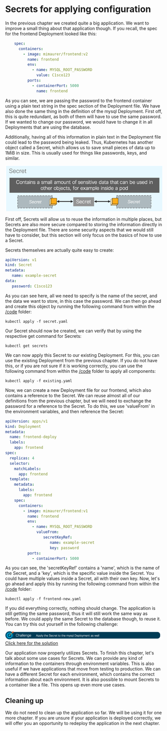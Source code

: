 # Secrets for applying configuration

In the previous chapter we created quite a big application. We want to improve a small thing about that application though. If you recall, the spec for the frontend Deployment looked like this:

```yaml
    spec:
      containers:
        - image: mimaurer/frontend:v2
          name: frontend
          env:
            - name: MYSQL_ROOT_PASSWORD
              value: C1sco123
          ports:
            - containerPort: 5000
              name: frontend
```

As you can see, we are passing the password to the frontend container using a plain text string in the spec section of the Deployment file. We have also done the same thing in the definition of the mysql Deployment. First off, this is quite redundant, as both of them will have to use the same password. If we wanted to change our password, we would have to change it in all Deployments that are using the database.

Additionally, having all of this information in plain text in the Deployment file could lead to the password being leaked. Thus, Kubernetes has another object called a Secret, which allows us to save small pieces of data up to 1MiB in size. This is usually used for things like passwords, keys, and similar.

![Secrets](img/secrets.png?raw=true "Secrets")

First off, Secrets will allow us to reuse the information in multiple places, but Secrets are also more secure compared to storing the information directly in the Deployment file. There are some security aspects that we would still have to consider, but this section will only focus on the basics of how to use a Secret.

Secrets themselves are actually quite easy to create:

```yaml
apiVersion: v1
kind: Secret
metadata:
   name: example-secret
data:
   password: C1sco123
```

As you can see here, all we need to specify is the name of the secret, and the data we want to store, in this case the password. We can then go ahead and create this object by running the following command from within the [/code](code/ "/code") folder:

```
kubectl apply -f secret.yaml 
```

Our Secret should now be created, we can verify that by using the respective get command for Secrets:

```
kubectl get secrets 
```

We can now apply this Secret to our existing Deployment. For this, you can use the existing Deployment from the previous chapter. If you do not have this, or if you are not sure if it is working correctly, you can use the following command from within the [/code](code/ "/code") folder to apply all components:

```
kubectl apply -f existing.yaml 
```

Now, we can create a new Deployment file for our frontend, which also contains a reference to the Secret. We can reuse almost all of our definitions from the previous chapter, but we will need to exchange the password for a reference to the Secret. To do this, we use 'valueFrom' in the environment variables, and then reference the Secret:

```yaml
apiVersion: apps/v1
kind: Deployment
metadata:
  name: frontend-deploy
  labels:
    app: frontend
spec:
  replicas: 4
  selector:
    matchLabels:
      app: frontend
  template:
    metadata:
      labels:
        app: frontend
    spec:
      containers:
        - image: mimaurer/frontend:v1
          name: frontend
          env:
            - name: MYSQL_ROOT_PASSWORD
              valueFrom:
                 secretKeyRef:
                    name: example-secret
                    key: password
          ports:
            - containerPort: 5000
```

As you can see, the 'secretKeyRef' contains a 'name', which is the name of the Secret, and a 'key', which is the specific value inside the Secret. You could have multiple values inside a Secret, all with their own key. Now, let's go ahead and apply this by running the following command from within the [/code](code/ "/code") folder:

```
kubectl apply -f frontend-new.yaml 
```

If you did everything correctly, nothing should change. The application is still getting the same password, thus it will still work the same way as before. We could apply the same Secret to the database though, to reuse it. You can try this out yourself in the following challenge:

![Challenge 1](img/challenge1.png?raw=true "Challenge 1")
[Click here for the solution](./solutions/challenge1 "Click here for the solution")

Our application now properly utilizes Secrets. To finish this chapter, let's talk about some use cases for Secrets. We can provide any kind of information to the containers through environment variables. This is also useful if we have applications that move from testing to production. We can have a different Secret for each environment, which contains the correct information about each environment. It is also possible to mount Secrets to a container like a file. This opens up even more use cases.

## Cleaning up

We do not need to clean up the application so far. We will be using it for one more chapter. If you are unsure if your application is deployed correctly, we will offer you an opportunity to redeploy the application in the next chapter.

